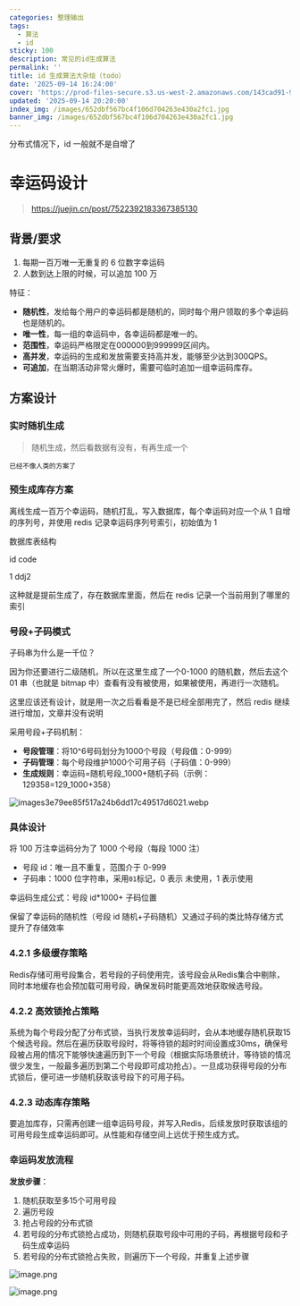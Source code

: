 ```yaml
---
categories: 整理输出
tags:
  - 算法
  - id
sticky: 100
description: 常见的id生成算法
permalink: ''
title: id 生成算法大杂烩（todo）
date: '2025-09-14 16:24:00'
cover: 'https://prod-files-secure.s3.us-west-2.amazonaws.com/143cad91-961b-48b0-82dc-78fbb6eb5abe/66bdab08-2c95-4215-a279-9a664fd9f37b/wallhaven-85lly2.jpg?X-Amz-Algorithm=AWS4-HMAC-SHA256&X-Amz-Content-Sha256=UNSIGNED-PAYLOAD&X-Amz-Credential=ASIAZI2LB466YYFKQUZZ%2F20250918%2Fus-west-2%2Fs3%2Faws4_request&X-Amz-Date=20250918T050041Z&X-Amz-Expires=3600&X-Amz-Security-Token=IQoJb3JpZ2luX2VjEDgaCXVzLXdlc3QtMiJHMEUCIATOLgUMIExknlduCGzVp2sfbLncktcapfkza8d97CrSAiEAs%2BhHTlcUwgAAchdFDLoT8cDJ7TgTUhFcEshuNWtnbZwqiAQIsf%2F%2F%2F%2F%2F%2F%2F%2F%2F%2FARAAGgw2Mzc0MjMxODM4MDUiDJaC8FjoMMSYR9dDQCrcA70wNTNnrIMCk2nHHMiYoDLyKQ9JfJnIz%2BmzwQzg6M%2BkjEZDGlrgVH%2B8Y9xG6FJHEBK75h4WJZVWtTCL1V3TV1Dz8ItMhcsLl8ooyCVRRgSWu86PDiVa7t1QOR8UYHGhfcOJ0fyUj72FdzNNP0Hyy7cnTJfRHfh4iM4VmrELlDXK8YrWckg3yCbqkEoWWXGqJjABpdAAlBFnZtQTsy02xYkSMPw%2BJlY5gtj3IAYXzCCJ8mYxNuQnHmob2H9wcpuQrviMRuc%2F3d4PPAQilGjrJUoJ3UgnzcntW3FctmmRCaLW6PVz9RAjvKqhZ9TnD5t7fHGdO2z4Ph8Txzf3r4Uvy646ZM7wwOnKV0boBfn0bLTPA2vvpKbAuERhybrhRyyIxQM9fvn0xZHFch4qTaoEWo6BI3tY5jgyaODGVXAJoLF%2B0Y1M0vA8gGnXKrMNNxsAD89YAUMaK04kVTSQLq8xvX0slz9wBVr6qF7caGXWboanIT2naK%2FduEB432pUIkyIJdaO5%2F679iDB5Pf8Dtou6%2Bi1I88eW31JS3Q1gsfmDAuxcel%2FNB%2B9vssszvtYbtsRcRaVwfgbaGDTLNQ%2FTfSy60aUIhYKZyIIvb2h858KBhzptH7jzP7QpcGdPvzSMKyZrcYGOqUBt1wqL%2Fj4V1A%2Fh%2BrTz0yzdz9mqPWtY1ajGpY5unJMKIg3LlxYuTVKHFi60O9JQxhcudtyy0IYz5Jfdjf0LE%2BhZEvO5B8FPYjojzt0is5hFZG4UD%2FLTVN5DYB6klT%2BWqOM1ZsxohPH3MeqlN25YZBqIyGL6ec67Mo%2FAcablQ5h2Ndve8QXVWPUyqoAldP0J8UGj6%2FcObmCgTJ4NlWOZq8oInBgOP%2F9&X-Amz-Signature=c90bdf919956095c5d64e07bb0d372ebaf39ebdc2f7b71c3cb07620a8058bd05&X-Amz-SignedHeaders=host&x-amz-checksum-mode=ENABLED&x-id=GetObject'
updated: '2025-09-14 20:20:00'
index_img: /images/652dbf567bc4f106d704263e430a2fc1.jpg
banner_img: /images/652dbf567bc4f106d704263e430a2fc1.jpg
---
```


分布式情况下，id 一般就不是自增了


# 幸运码设计

> https://juejin.cn/post/7522392183367385130

## 背景/要求

1. 每期一百万唯一无重复的 6 位数字幸运码
2. 人数到达上限的时候，可以追加 100 万

特征：

- **随机性**，发给每个用户的幸运码都是随机的，同时每个用户领取的多个幸运码也是随机的。
- **唯一性**，每一组的幸运码中，各幸运码都是唯一的。
- **范围性**，幸运码严格限定在000000到999999区间内。
- **高并发**，幸运码的生成和发放需要支持高并发，能够至少达到300QPS。
- **可追加**，在当期活动非常火爆时，需要可临时追加一组幸运码库存。

## 方案设计


### 实时随机生成

> 随机生成，然后看数据有没有，有再生成一个

`已经不像人类的方案了`


### 预生成库存方案


离线生成一百万个幸运码，随机打乱，写入数据库，每个幸运码对应一个从 1 自增的序列号，并使用 redis 记录幸运码序列号索引，初始值为 1


数据库表结构


id code


1 ddj2


这种就是提前生成了，存在数据库里面，然后在 redis 记录一个当前用到了哪里的索引


### 号段+子码模式


子码串为什么是一千位？


因为你还要进行二级随机，所以在这里生成了一个0-1000 的随机数，然后去这个 01 串（也就是 bitmap 中）查看有没有被使用，如果被使用，再进行一次随机。


这里应该还有设计，就是用一次之后看看是不是已经全部用完了，然后 redis 继续进行增加，文章并没有说明


采用号段+子码机制：

- **号段管理**：将10^6号码划分为1000个号段（号段值：0-999）
- **子码管理**：每个号段维护1000个可用子码（子码值：0-999）
- **生成规则**：幸运码=随机号段_1000+随机子码（示例：129358=129_1000+358）

![images3e79ee85f517a24b6dd17c49517d6021.webp](/images/00898df9e2516fa4f0f181649bb7126d.webp)


### 具体设计


将 100 万注幸运码分为了 1000 个号段（每段 1000 注）

- 号段 id：唯一且不重复，范围介于 0-999
- 子码串：1000 位字符串，采用`01`标记，0 表示 未使用，1 表示使用

幸运码生成公式：号段 id*1000+ 子码位置


保留了幸运码的随机性（号段 id 随机+子码随机）又通过子码的类比特存储方式提升了存储效率


### 4.2.1 多级缓存策略


Redis存储可用号段集合，若号段的子码使用完，该号段会从Redis集合中剔除，同时本地缓存也会预加载可用号段，确保发码时能更高效地获取候选号段。


### 4.2.2 高效锁抢占策略


系统为每个号段分配了分布式锁，当执行发放幸运码时，会从本地缓存随机获取15个候选号段。然后在遍历获取号段时，将等待锁的超时时间设置成30ms，确保号段被占用的情况下能够快速遍历到下一个号段（根据实际场景统计，等待锁的情况很少发生，一般最多遍历到第二个号段即可成功抢占）。一旦成功获得号段的分布式锁后，便可进一步随机获取该号段下的可用子码。


### 4.2.3 动态库存策略


要追加库存，只需再创建一组幸运码号段，并写入Redis，后续发放时获取该组的可用号段生成幸运码即可。从性能和存储空间上远优于预生成方式。


### 幸运码发放流程


**发放步骤**：

1. 随机获取至多15个可用号段
2. 遍历号段
3. 抢占号段的分布式锁
4. 若号段的分布式锁抢占成功，则随机获取号段中可用的子码，再根据号段和子码生成幸运码
5. 若号段的分布式锁抢占失败，则遍历下一个号段，并重复上述步骤

![image.png](/images/035399511e7a9d2be97ad9c7b0b1c6d7.png)


![image.png](/images/26032740c6d1a88a70a626c31b95f6fc.png)

